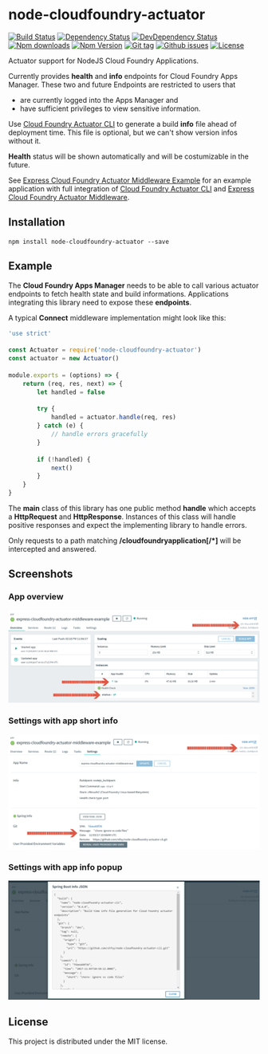 # node-cloudfoundry-actuator

[![Build Status](https://travis-ci.org/stfsy/node-cloudfoundry-actuator.svg)](https://travis-ci.org/stfsy/node-cloudfoundry-actuator)
[![Dependency Status](https://img.shields.io/david/stfsy/node-cloudfoundry-actuator.svg)](https://github.com/stfsy/node-cloudfoundry-actuator/blob/master/package.json)
[![DevDependency Status](https://img.shields.io/david/dev/stfsy/node-cloudfoundry-actuator.svg)](https://github.com/stfsy/node-cloudfoundry-actuator/blob/master/package.json)
[![Npm downloads](https://img.shields.io/npm/dm/node-cloudfoundry-actuator.svg)](https://www.npmjs.com/package/node-cloudfoundry-actuator)
[![Npm Version](https://img.shields.io/npm/v/node-cloudfoundry-actuator.svg)](https://www.npmjs.com/package/node-cloudfoundry-actuator)
[![Git tag](https://img.shields.io/github/tag/stfsy/node-cloudfoundry-actuator.svg)](https://github.com/stfsy/node-cloudfoundry-actuator/releases)
[![Github issues](https://img.shields.io/github/issues/stfsy/node-cloudfoundry-actuator.svg)](https://github.com/stfsy/node-cloudfoundry-actuator/issues)
[![License](https://img.shields.io/npm/l/node-cloudfoundry-actuator.svg)](https://github.com/stfsy/node-cloudfoundry-actuator/blob/master/LICENSE)


Actuator support for NodeJS Cloud Foundry Applications.

Currently provides **health** and **info** endpoints for Cloud Foundry Apps Manager. These two and future Endpoints are restricted to users that 
- are currently logged into the Apps Manager and 
- have sufficient privileges to view sensitive information.

Use [Cloud Foundry Actuator CLI](https://github.com/stfsy/node-cloudfoundry-actuator-cli) to generate a build **info** file ahead of deployment time. This file is optional, but we can't show version infos without it. 

**Health** status will be shown automatically and will be costumizable in the future.

See [Express Cloud Foundry Actuator Middleware Example](https://github.com/stfsy/express-cloudfoundry-actuator-middleware-example) for an example application with full integration of [Cloud Foundry Actuator CLI](https://github.com/stfsy/node-cloudfoundry-actuator-cli) and [Express Cloud Foundry Actuator Middleware](https://github.com/stfsy/node-cloudfoundry-actuator).

## Installation

```
npm install node-cloudfoundry-actuator --save
```

## Example
The **Cloud Foundry Apps Manager** needs to be able to call various actuator endpoints to fetch health state and build informations. Applications integrating this library need to expose these **endpoints**.

A typical **Connect** middleware implementation might look like this:
```js
'use strict'

const Actuator = require('node-cloudfoundry-actuator')
const actuator = new Actuator()

module.exports = (options) => {
    return (req, res, next) => {
        let handled = false
        
        try {
            handled = actuator.handle(req, res)
        } catch (e) {
            // handle errors gracefully
        }

        if (!handled) {
            next()
        }
    }
}
```

The **main** class of this library has one public method **handle** which accepts a **HttpRequest** and **HttpResponse**. Instances of this class will handle positive responses and expect the implementing library to handle errors.

Only requests to a path matching **/cloudfoundryapplication[/\*]** will be intercepted and answered.

## Screenshots

### App overview
![Cloud Foundry App overview with Health Check](readme_cf_app_overview.png)

### Settings with app short info
![Cloud Foundry App settings with short app info](readme_cf_app_settings.png)
### Settings with app info popup
![Cloud Foundry App settings with app info popup](readme_cf_app_info.png)

## License

This project is distributed under the MIT license.